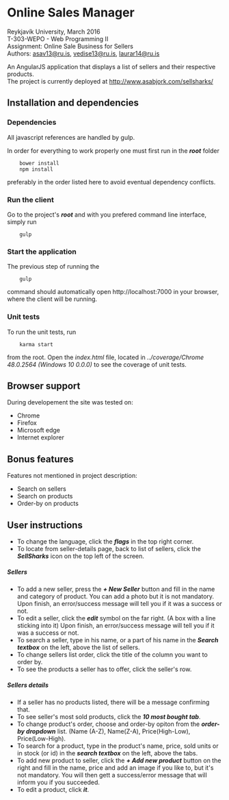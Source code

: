 # Online Sales Manager
Reykjavík University, March 2016<br>
T-303-WEPO - Web Programming II<br>
Assignment: Online Sale Business for Sellers<br>
Authors: asav13@ru.is, vedise13@ru.is, laurar14@ru.is

An AngularJS application that displays a list of sellers and their respective products.
<br>
The project is currently deployed at http://www.asabjork.com/sellsharks/

## Installation and dependencies
### Dependencies
All javascript references are handled by gulp.

In order for everything to work properly one must first run in the ***root*** folder
```
	bower install
	npm install
```
preferably in the order listed here to avoid eventual dependency conflicts.

### Run the client
Go to the project's ***root*** and with you prefered command line interface, simply run 

```
	gulp
```

### Start the application

The previous step of running the 
```
	gulp
```
command should automatically open http://localhost:7000 in your browser, where the client will be running.

### Unit tests

To run the unit tests, run
```
	karma start
```
from the root.
Open the *index.html* file, located in *../coverage/Chrome 48.0.2564 (Windows 10 0.0.0)* to see the coverage of unit tests.

## Browser support
During developement the site was tested on:
* Chrome 
* Firefox 
* Microsoft edge
* Internet explorer

## Bonus features

Features not mentioned in project description:
* Search on sellers
* Search on products
* Order-by on products

## User instructions
* To change the language, click the ***flags*** in the top right corner.
* To locate from seller-details page, back to list of sellers, click the ***SellSharks*** icon on the top left of the screen.

##### Sellers
* To add a new seller, press the ***+ New Seller*** button and fill in the name and category of product. You can add a photo but it is not mandatory. Upon finish, an error/success message will tell you if it was a success or not.
* To edit a seller, click the ***edit*** symbol on the far right. (A box with a line sticking into it) Upon finish, an error/success message will tell you if it was a success or not.
* To search a seller, type in his name, or a part of his name in the ***Search textbox*** on the left, above the list of sellers.
* To change sellers list order, click the title of the column you want to order by.
* To see the products a seller has to offer, click the seller's row.

##### Sellers details
* If a seller has no products listed, there will be a message confirming that.
* To see seller's most sold products, click the ***10 most bought tab***.
* To change product's order, choose and order-by opiton from the ***order-by dropdown*** list. (Name (A-Z), Name(Z-A), Price(High-Low), Price(Low-High).
* To search for a product, type in the product's name, price, sold units or in stock (or id) in the ***search textbox*** on the left, above the tabs.
* To add new product to seller, click the ***+ Add new product*** button on the right and fill in the name, price and add an image if you like to, but it's not mandatory. You will then gett a success/error message that will inform you if you succeeded.
* To edit a product, click ***it***.
